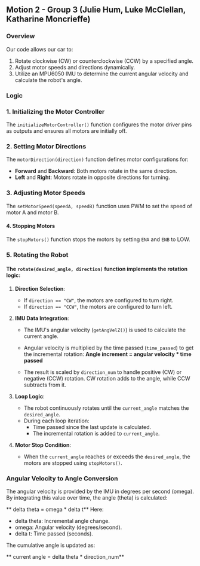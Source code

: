 ## Motion 2 - Group 3 (Julie Hum, Luke McClellan, Katharine Moncrieffe)

### Overview
Our code allows our car to:

1. Rotate clockwise (CW) or counterclockwise (CCW) by a specified angle.
2. Adjust motor speeds and directions dynamically.
3. Utilize an MPU6050 IMU to determine the current angular velocity and calculate the robot's angle.

### Logic
### 1. Initializing the Motor Controller
The `initializeMotorController()` function configures the motor driver pins as outputs and ensures all motors are initially off.

### 2. Setting Motor Directions
The `motorDirection(direction)` function defines motor configurations for:
- **Forward** and **Backward**: Both motors rotate in the same direction.
- **Left** and **Right**: Motors rotate in opposite directions for turning.

### 3. Adjusting Motor Speeds
The `setMotorSpeed(speedA, speedB)` function uses PWM to set the speed of motor A and motor B.

#### 4. Stopping Motors
The `stopMotors()` function stops the motors by setting `ENA` and `ENB` to LOW.

### 5. Rotating the Robot
#### The `rotate(desired_angle, direction)` function implements the rotation logic:

1. **Direction Selection**:
   - If `direction == "CW"`, the motors are configured to turn right.
   - If `direction == "CCW"`, the motors are configured to turn left.

2. **IMU Data Integration**:
   - The IMU's angular velocity (`getAngVelZ()`) is used to calculate the current angle.
   - Angular velocity is multiplied by the time passed (`time_passed`) to get the incremental rotation:
        **Angle increment = angular velocity * time passed**
    
   - The result is scaled by `direction_num` to handle positive (CW) or negative (CCW) rotation. CW rotation adds to the angle, while CCW subtracts from it.


3. **Loop Logic**:
   - The robot continuously rotates until the `current_angle` matches the `desired_angle`.
   - During each loop iteration:
     - Time passed since the last update is calculated.
     - The incremental rotation is added to `current_angle`.

4. **Motor Stop Condition**:
   - When the `current_angle` reaches or exceeds the `desired_angle`, the motors are stopped using `stopMotors()`.

### Angular Velocity to Angle Conversion
The angular velocity is provided by the IMU in degrees per second (omega). By integrating this value over time, the angle (theta) is calculated:

** delta theta = omega * delta t**
Here:
- delta theta: Incremental angle change.
- omega: Angular velocity (degrees/second).
- delta t: Time passed (seconds).

The cumulative angle is updated as:

** current angle = delta theta * direction_num**
